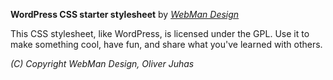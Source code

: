 **WordPress CSS starter stylesheet** by [*WebMan Design*](http://www.webmandesign.eu)

This CSS stylesheet, like WordPress, is licensed under the GPL.
Use it to make something cool, have fun, and share what you've learned with others.

*(C) Copyright WebMan Design, Oliver Juhas*